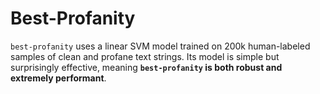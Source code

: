 # Best-Profanity

`best-profanity` uses a linear SVM model trained on 200k human-labeled samples of clean and
profane text strings. Its model is simple but surprisingly effective, meaning
**`best-profanity` is both robust and extremely performant**.
    